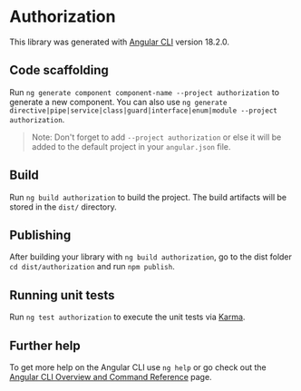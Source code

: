 # Authorization

This library was generated with [Angular CLI](https://github.com/angular/angular-cli) version 18.2.0.

## Code scaffolding

Run `ng generate component component-name --project authorization` to generate a new component. You can also use `ng generate directive|pipe|service|class|guard|interface|enum|module --project authorization`.
> Note: Don't forget to add `--project authorization` or else it will be added to the default project in your `angular.json` file. 

## Build

Run `ng build authorization` to build the project. The build artifacts will be stored in the `dist/` directory.

## Publishing

After building your library with `ng build authorization`, go to the dist folder `cd dist/authorization` and run `npm publish`.

## Running unit tests

Run `ng test authorization` to execute the unit tests via [Karma](https://karma-runner.github.io).

## Further help

To get more help on the Angular CLI use `ng help` or go check out the [Angular CLI Overview and Command Reference](https://angular.dev/tools/cli) page.
